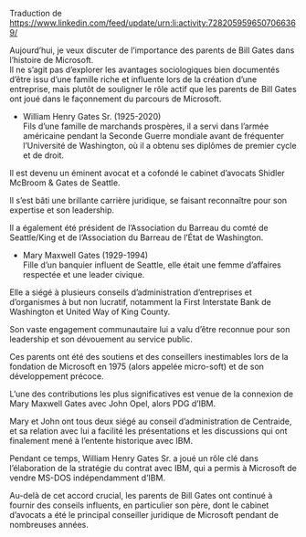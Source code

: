 
Traduction de https://www.linkedin.com/feed/update/urn:li:activity:7282059596507066369/

Aujourd’hui, je veux discuter de l’importance des parents de Bill Gates dans l’histoire de Microsoft.  
Il ne s’agit pas d’explorer les avantages sociologiques bien documentés d’être issu d’une famille riche et influente lors de la création d’une entreprise, mais plutôt de souligner le rôle actif que les parents de Bill Gates ont joué dans le façonnement du parcours de Microsoft.  
  
- William Henry Gates Sr. (1925-2020)  
Fils d’une famille de marchands prospères, il a servi dans l’armée américaine pendant la Seconde Guerre mondiale avant de fréquenter l’Université de Washington, où il a obtenu ses diplômes de premier cycle et de droit.  
  
Il est devenu un éminent avocat et a cofondé le cabinet d’avocats Shidler McBroom & Gates de Seattle.  
  
Il s’est bâti une brillante carrière juridique, se faisant reconnaître pour son expertise et son leadership.  
  
Il a également été président de l’Association du Barreau du comté de Seattle/King et de l’Association du Barreau de l’État de Washington.  
  
- Mary Maxwell Gates (1929-1994)  
Fille d’un banquier influent de Seattle, elle était une femme d’affaires respectée et une leader civique.  
  
Elle a siégé à plusieurs conseils d’administration d’entreprises et d’organismes à but non lucratif, notamment la First Interstate Bank de Washington et United Way of King County.  
  
Son vaste engagement communautaire lui a valu d’être reconnue pour son leadership et son dévouement au service public.  


Ces parents ont été des soutiens et des conseillers inestimables lors de la fondation de Microsoft en 1975 (alors appelée micro-soft) et de son développement précoce.  
  
L’une des contributions les plus significatives est venue de la connexion de Mary Maxwell Gates avec John Opel, alors PDG d’IBM.  
  
Mary et John ont tous deux siégé au conseil d’administration de Centraide, et sa relation avec lui a facilité les présentations et les discussions qui ont finalement mené à l’entente historique avec IBM.  
  
Pendant ce temps, William Henry Gates Sr. a joué un rôle clé dans l’élaboration de la stratégie du contrat avec IBM, qui a permis à Microsoft de vendre MS-DOS indépendamment d’IBM.  
  
Au-delà de cet accord crucial, les parents de Bill Gates ont continué à fournir des conseils influents, en particulier son père, dont le cabinet d’avocats a été le principal conseiller juridique de Microsoft pendant de nombreuses années.
